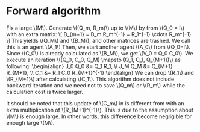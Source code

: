 # Forward algorithm

Fix a large \\(M\\).
Generate \\((Q_m, R_m)\\) up to \\(M\\) by  from \\(Q_0 = I\\) with an extra matrix:
\\[
B_{m+1} =  B_m R_m^{-1} = R_1^{-1} \cdots R_m^{-1}.
\\]
This yields \\(Q_M\\) and \\(B_M\\), and other matrices are trashed.
We call this is an agent \\(A_1\\)
Then, we start another agent \\(A_0\\) from \\(Q_0=I\\).
Since \\(C_0\\) is already calculated as \\(B_M\\), we get \\(V_0 = Q_0 C_0\\).
We execute an iteration \\((Q_0, C_0, Q_M) \mapsto (Q_1, C_1, Q_{M+1})\\) as following:
\begin{align}
J_0 Q_0 &= Q_1 R_1, \\\\
J_M Q_M &= Q_{M+1} R_{M+1}, \\\\
C_1 &= R_1 C_0 R_{M+1}^{-1} 
\end{align}
We can drop \\(R_1\\) and \\(R_{M+1}\\) after calculating \\(C_1\\).
This algorithm does not include backward iteration and we need not to save \\(Q_m\\) or \\(R_m\\)
while the calculation cost is twice larger.

It should be noted that this update of \\(C_m\\) in  is different
from  with an extra multiplication of \\(R_{M+1}^{-1}\\).
This is due to the assumption about \\(M\\) is enough large.
In other words, this difference become negligible for enough large \\(M\\).


